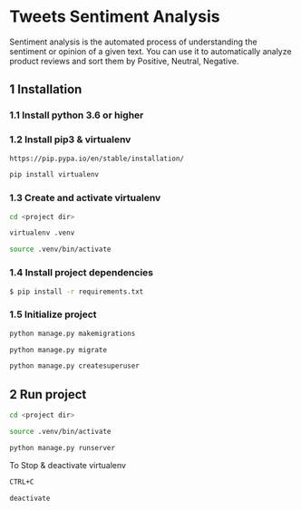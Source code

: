 # Tweets Sentiment Analysis

Sentiment analysis is the automated process of understanding the sentiment or opinion of a given text. You can use it to automatically analyze product reviews and sort them by Positive, Neutral, Negative.

## 1 Installation

### 1.1 Install python 3.6 or higher


### 1.2 Install pip3 & virtualenv

```bash
https://pip.pypa.io/en/stable/installation/
```

```bash
pip install virtualenv
```

### 1.3 Create and activate virtualenv

```bash
cd <project dir>

virtualenv .venv

source .venv/bin/activate
```

### 1.4 Install project dependencies

```bash
$ pip install -r requirements.txt
```

### 1.5 Initialize project

```bash
python manage.py makemigrations

python manage.py migrate

python manage.py createsuperuser
```

## 2 Run project

```bash
cd <project dir>

source .venv/bin/activate

python manage.py runserver
```

To Stop & deactivate virtualenv

```bash
CTRL+C

deactivate
```




